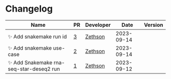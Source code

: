# Changelog

<!-- prettier-ignore -->
Name | PR | Developer | Date | Version
--- | --- | --- | --- | ---
:sparkles: Add snakemake run id | [3](https://github.com/laminlabs/snakemake-lamin-usecases/pull/3) | [Zethson](https://github.com/Zethson) | 2023-09-14 |
:sparkles: Add snakemake use-case | [2](https://github.com/laminlabs/snakemake-lamin-usecases/pull/2) | [Zethson](https://github.com/Zethson) | 2023-09-14 |
:sparkles: Add Snakemake rna-seq-star-deseq2 run | [1](https://github.com/laminlabs/snakemake-lamin-usecases/pull/1) | [Zethson](https://github.com/Zethson) | 2023-09-12 |
